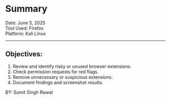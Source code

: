 # Summary

Date: June 5, 2025  
Tool Used: Firefox  
Platform: Kali Linux

---

## Objectives:

1. Review and identify risky or unused browser extensions.
2. Check permission requests for red flags.
3. Remove unnecessary or suspicious extensions.
4. Document findings and screenshot results.

 BY: Sumit Singh Rawat
